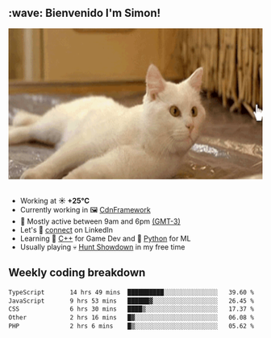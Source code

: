 <h2>:wave: <b>Bienvenido I'm Simon!&nbsp;</b></h2>

<section>
  <img src="./static/banner.gif" height=300 width=1000>
</section>

<br>

<ul>
  <li>
		<!--START_SECTION:weather-->
		Working at <b>☀️   +25°C</b>
		<!--END_SECTION:weather-->
  </li>
  <li>
    Currently working in 🖼️&nbsp;<a href=https://github.com/snapverse/cdn-framework target=_blank>CdnFramework</a>
  </li>
  <li>
    🚩 Mostly active between 9am and 6pm <a href=https://onlinealarmkur.com/world/es target=_blank>(GMT-3)</a>
  </li>
  <li>
    Let's 🔗&nbsp;<a href=https://www.linkedin.com/in/itsimmons target=_blank>connect</a> on LinkedIn
  </li>
  <li>
    Learning 👴&nbsp;<a href=https://images3.memedroid.com/images/UPLOADED755/65f2bce6734f6.webp target=_blank>C++</a> for Game Dev and 🐍&nbsp;<a href=https://qph.cf2.quoracdn.net/main-qimg-4472b6229cb75bf66ab531f3ebd4f975-lq target=_blank>Python</a> for ML
  </li>
  <li>
    Usually playing 💀&nbsp;<a href=https://www.huntshowdown.com target=_blank>Hunt Showdown</a> in my free time
  </li>
</ul>

<h2><b>Weekly coding breakdown </b></h2>

<!--START_SECTION:waka-->

```txt
TypeScript       14 hrs 49 mins  ██████████░░░░░░░░░░░░░░░   39.60 %
JavaScript       9 hrs 53 mins   ██████▓░░░░░░░░░░░░░░░░░░   26.45 %
CSS              6 hrs 30 mins   ████▒░░░░░░░░░░░░░░░░░░░░   17.37 %
Other            2 hrs 16 mins   █▓░░░░░░░░░░░░░░░░░░░░░░░   06.08 %
PHP              2 hrs 6 mins    █▒░░░░░░░░░░░░░░░░░░░░░░░   05.62 %
```

<!--END_SECTION:waka-->
